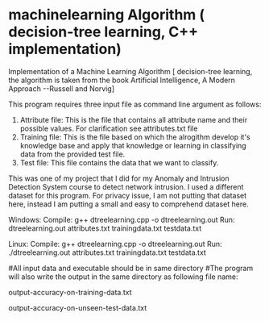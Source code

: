 # machinelearning Algorithm ( decision-tree learning, C++ implementation)
Implementation of a Machine Learning Algorithm [ decision-tree learning, the  algorithm is taken from the book Artificial Intelligence, A Modern Approach --Russell and Norvig]

This program requires three input file as command line argument as follows:
1. Attribute file: This is the file that contains all attribute name and their possible values. For clarification see attributes.txt file
2. Training file: This is the file based on which the alrogithm develop it's knowledge base and apply that knowledge or learning in classifying data from the provided test file.
3. Test file: This file contains the data that we want to classify.

This was one of my project that I did for my Anomaly and Intrusion Detection System course to detect network intrusion. I used a different dataset for 
this program. For privacy issue, I am not putting that dataset here, instead I am putting a small and easy to comprehend dataset here. 


Windows: 
Compile: g++ dtreelearning.cpp -o dtreelearning.out
Run: dtreelearning.out attributes.txt trainingdata.txt testdata.txt


Linux:
Compile: g++ dtreelearning.cpp -o dtreelearning.out
Run: ./dtreelearning.out attributes.txt trainingdata.txt testdata.txt


#All input data and executable should be in same directory
#The program will also write the output in the same directory as following file name:

output-accuracy-on-training-data.txt

output-accuracy-on-unseen-test-data.txt
